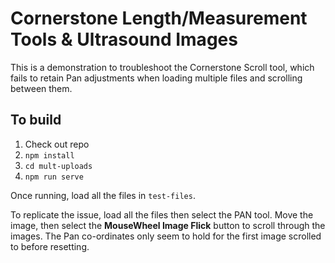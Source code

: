 # Cornerstone Length/Measurement Tools & Ultrasound Images

This is a demonstration to troubleshoot the Cornerstone Scroll tool, which fails to retain Pan adjustments when loading multiple files and scrolling between them.

## To build

1. Check out repo
2. `npm install`
3. `cd mult-uploads`
4. `npm run serve`

Once running, load all the files in `test-files`.

To replicate the issue, load all the files then select the PAN tool. Move the image, then select the **MouseWheel Image Flick** button to scroll through the images. The Pan co-ordinates only seem to hold for the first image scrolled to before resetting.
